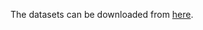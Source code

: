 The datasets can be downloaded from [here](https://drive.google.com/drive/folders/1gHJ3FrU5nDp_9IS_c-z8qj_EzOu0OTRC?usp=sharing).
